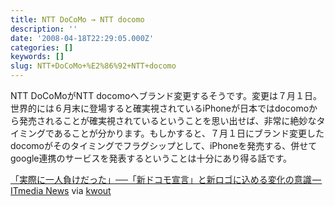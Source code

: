 ```yaml
---
title: NTT DoCoMo → NTT docomo
description: ''
date: '2008-04-18T22:29:05.000Z'
categories: []
keywords: []
slug: NTT+DoCoMo+%E2%86%92+NTT+docomo
---
```

NTT DoCoMoがNTT docomoへブランド変更するそうです。変更は７月１日。世界的には６月末に登場すると確実視されているiPhoneが日本ではdocomoから発売されることが確実視されているということを思い出せば、非常に絶妙なタイミングであることが分かります。もしかすると、７月１日にブランド変更したdocomoがそのタイミングでフラグシップとして、iPhoneを発売する、併せてgoogle連携のサービスを発表するということは十分にあり得る話です。

[「実際に一人負けだった」──「新ドコモ宣言」と新ロゴに込める変化の意識 — ITmedia News](http://www.itmedia.co.jp/news/articles/0804/18/news100.html) via [kwout](http://itmedia.kwout.com/quote/8pk8pmv7)